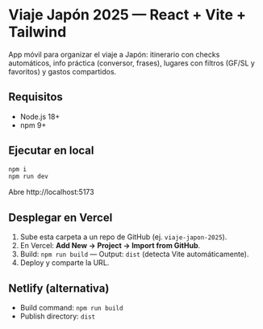 # Viaje Japón 2025 — React + Vite + Tailwind

App móvil para organizar el viaje a Japón: itinerario con checks automáticos, info práctica (conversor, frases), lugares con filtros (GF/SL y favoritos) y gastos compartidos.

## Requisitos
- Node.js 18+
- npm 9+

## Ejecutar en local
```bash
npm i
npm run dev
```
Abre http://localhost:5173

## Desplegar en Vercel
1) Sube esta carpeta a un repo de GitHub (ej. `viaje-japon-2025`).
2) En Vercel: **Add New → Project → Import from GitHub**.
3) Build: `npm run build` — Output: `dist` (detecta Vite automáticamente).
4) Deploy y comparte la URL.

## Netlify (alternativa)
- Build command: `npm run build`
- Publish directory: `dist`
